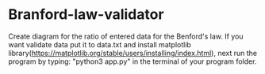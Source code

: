 # Branford-law-validator
 Create diagram for the ratio of entered data for the Benford's law.
 If you want validate data put it to data.txt 
 and install matplotlib library(https://matplotlib.org/stable/users/installing/index.html),
 next run the program by typing: "python3 app.py" in the terminal of your program folder.
